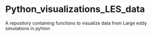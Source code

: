 # Python_visualizations_LES_data
A repository containing functions to visualize data from Large eddy simulations in pyhton
